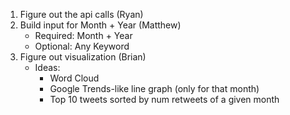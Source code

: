1. Figure out the api calls (Ryan)
2. Build input for Month + Year (Matthew)
    - Required: Month + Year
    - Optional: Any Keyword
3. Figure out visualization (Brian)
    - Ideas:
        - Word Cloud
        - Google Trends-like line graph (only for that month)
        - Top 10 tweets sorted by num retweets of a given month
